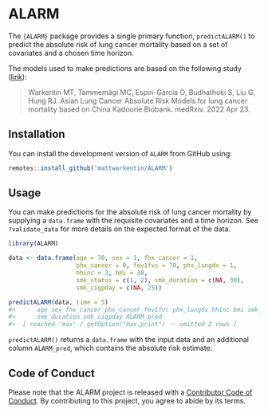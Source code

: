 
# ALARM

<!-- badges: start -->
<!-- badges: end -->

The `{ALARM}` package provides a single primary function,
`predictALARM()` to predict the absolute risk of lung cancer mortality
based on a set of covariates and a chosen time horizon.

The models used to make predictions are based on the following study
([link](https://www.medrxiv.org/content/10.1101/2022.04.22.22274185v1)):

> Warkentin MT, Tammemägi MC, Espin-Garcia O, Budhathoki S, Liu G, Hung
> RJ. Asian Lung Cancer Absolute Risk Models for lung cancer mortality
> based on China Kadoorie Biobank. medRxiv. 2022 Apr 23.

## Installation

You can install the development version of `ALARM` from GitHub using:

``` r
remotes::install_github('mattwarkentin/ALARM')
```

## Usage

You can make predictions for the absolute risk of lung cancer mortality
by supplying a `data.frame` with the requisite covariates and a time
horizon. See `?validate_data` for more details on the expected format of
the data.

``` r
library(ALARM)

data <- data.frame(age = 70, sex = 1, fhx_cancer = 1,
                   phx_cancer = 0, fev1fvc = 70, phx_lungdx = 1,
                   hhinc = 3, bmi = 30, 
                   smk_status = c(1, 2), smk_duration = c(NA, 30), 
                   smk_cigpday = c(NA, 25))

predictALARM(data, time = 5)
#>      age sex fhx_cancer phx_cancer fev1fvc phx_lungdx hhinc bmi smk_status
#>      smk_duration smk_cigpday ALARM_pred
#>  [ reached 'max' / getOption("max.print") -- omitted 2 rows ]
```

`predictALARM()` returns a `data.frame` with the input data and an
additional column `ALARM_pred`, which contains the absolute risk
estimate.

## Code of Conduct

Please note that the ALARM project is released with a [Contributor Code
of
Conduct](https://contributor-covenant.org/version/2/0/CODE_OF_CONDUCT.html).
By contributing to this project, you agree to abide by its terms.
